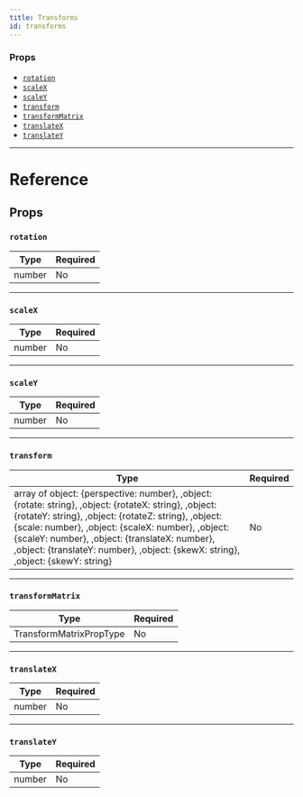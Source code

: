 ```yaml
---
title: Transforms
id: transforms
---
```


### Props

- [`rotation`](transforms.md#rotation)
- [`scaleX`](transforms.md#scalex)
- [`scaleY`](transforms.md#scaley)
- [`transform`](transforms.md#transform)
- [`transformMatrix`](transforms.md#transformmatrix)
- [`translateX`](transforms.md#translatex)
- [`translateY`](transforms.md#translatey)

---

# Reference

## Props

### `rotation`

| Type   | Required |
| ------ | -------- |
| number | No       |

---

### `scaleX`

| Type   | Required |
| ------ | -------- |
| number | No       |

---

### `scaleY`

| Type   | Required |
| ------ | -------- |
| number | No       |

---

### `transform`

| Type                                                                                                                                                                                                                                                                                                                                                    | Required |
| ------------------------------------------------------------------------------------------------------------------------------------------------------------------------------------------------------------------------------------------------------------------------------------------------------------------------------------------------------- | -------- |
| array of object: {perspective: number}, ,object: {rotate: string}, ,object: {rotateX: string}, ,object: {rotateY: string}, ,object: {rotateZ: string}, ,object: {scale: number}, ,object: {scaleX: number}, ,object: {scaleY: number}, ,object: {translateX: number}, ,object: {translateY: number}, ,object: {skewX: string}, ,object: {skewY: string} | No       |

---

### `transformMatrix`

| Type                    | Required |
| ----------------------- | -------- |
| TransformMatrixPropType | No       |

---

### `translateX`

| Type   | Required |
| ------ | -------- |
| number | No       |

---

### `translateY`

| Type   | Required |
| ------ | -------- |
| number | No       |

